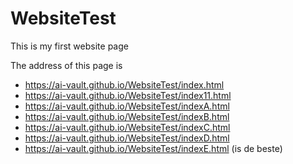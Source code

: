 # WebsiteTest

This is my first website page

The address of this page is 

* https://ai-vault.github.io/WebsiteTest/index.html
* https://ai-vault.github.io/WebsiteTest/index11.html
* https://ai-vault.github.io/WebsiteTest/indexA.html
* https://ai-vault.github.io/WebsiteTest/indexB.html
* https://ai-vault.github.io/WebsiteTest/indexC.html
* https://ai-vault.github.io/WebsiteTest/indexD.html
* https://ai-vault.github.io/WebsiteTest/indexE.html (is de beste)
